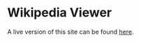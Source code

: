 # Wikipedia Viewer

A live version of this site can be found [here](http://codepen.io/toriancrane/full/yMYxpM/).